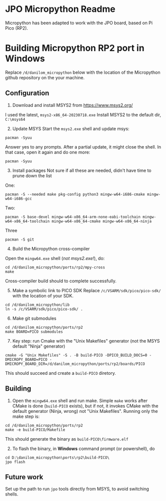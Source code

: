 # JPO Micropython Readme

Micropython has been adapted to work with the JPO board, based on Pi Pico (RP2).


# Building Micropython RP2 port in Windows
Replace `/d/danilom_micropython` below with the location of the Micropython github repository on the your machine.

## Configuration

1. Download and install MSYS2 from https://www.msys2.org/

I used the latest, `msys2-x86_64-20230718.exe`
Install MSYS2 to the default dir, `C:\msys64`

2. Update MSYS
Start the `msys2.exe` shell and update msys:
```
pacman -Syuu
```
Answer yes to any prompts. After a partial update, it might close the shell. In that case, open it again and do one more: 
```
pacman -Syuu
```

3. Install packages
Not sure if all these are needed, didn't have time to prune down the list

One:
```
pacman -S --needed make pkg-config python3 mingw-w64-i686-cmake mingw-w64-i686-gcc
```
Two:
```
pacman -S base-devel mingw-w64-x86_64-arm-none-eabi-toolchain mingw-w64-x86_64-toolchain mingw-w64-x86_64-cmake mingw-w64-x86_64-ninja
```
Three
```
pacman -S git
```

4. Build the Micropython cross-compiler

Open the `mingw64.exe` shell (*not msys2.exe!*), do:
```
cd /d/danilom_micropython/ports/rp2/mpy-cross
make
```
Cross-compiler build should to complete successfully.

5. Make a symbolic link to PICO SDK
Replace `/c/VSARM/sdk/pico/pico-sdk/` with the location of your SDK. 
```
cd /d/danilom_micropython/lib
ln -s /c/VSARM/sdk/pico/pico-sdk/ .
```

6. Make git submodules
```
cd /d/danilom_micropython/ports/rp2
make BOARD=PICO submodules
```

7. Key step: run Cmake with the "Unix Makefiles" generator (not the MSYS default "Ninja" generator)
```
cmake -G "Unix Makefiles" -S . -B build-PICO -DPICO_BUILD_DOCS=0 -DMICROPY_BOARD=PICO -DMICROPY_BOARD_DIR=/d/danilom_micropython/ports/rp2/boards/PICO
```
This should succeed and create a `build-PICO` diretory.

## Building

1. Open the `mingw64.exe` shell and run make. 
Simple `make` works after CMake is done (`build-PICO` exists), but if not, it invokes CMake with the default generator (Ninja, wrong) not "Unix Makefiles". 
Running only the make step is:
```
cd /d/danilom_micropython/ports/rp2
make -e build-PICO/Makefile
```
This should generate the binary as `build-PICO\firmware.elf`

2. To flash the binary, in **Windows** command prompt (or powershell), do
```
cd D:\danilom_micropython\ports\rp2\build-PICO\
jpo flash
```

## Future work
Set up the path to run `jpo` tools directly from MSYS, to avoid switching shells. 

